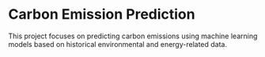 # Carbon Emission Prediction

This project focuses on predicting carbon emissions using machine learning models based on historical environmental and energy-related data.
